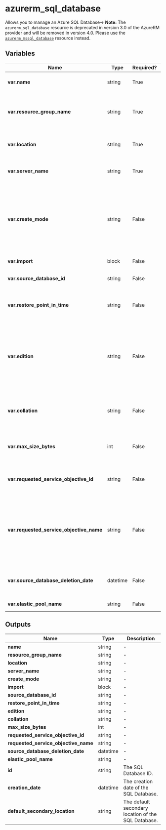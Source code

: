 # azurerm_sql_database

Allows you to manage an Azure SQL Database-> **Note:** The `azurerm_sql_database` resource is deprecated in version 3.0 of the AzureRM provider and will be removed in version 4.0. Please use the [`azurerm_mssql_database`](https://registry.terraform.io/providers/hashicorp/azurerm/latest/docs/resources/mssql_database) resource instead.

## Variables

| Name | Type | Required? | Default  | possible values | Description |
| ---- | ---- | --------- | -------- | ----------- | ----------- |
| **var.name** | string | True | -  |  -  | The name of the database. Changing this forces a new resource to be created. | 
| **var.resource_group_name** | string | True | -  |  -  | The name of the resource group in which to create the database. This must be the same as Database Server resource group currently. Changing this forces a new resource to be created. | 
| **var.location** | string | True | -  |  -  | Specifies the supported Azure location where the resource exists. Changing this forces a new resource to be created. | 
| **var.server_name** | string | True | -  |  -  | The name of the SQL Server on which to create the database. Changing this forces a new resource to be created. | 
| **var.create_mode** | string | False | `Default`  |  `Default`, `Copy`, `OnlineSecondary`, `NonReadableSecondary`, `PointInTimeRestore`, `Recovery`, `Restore`, `RestoreLongTermRetentionBackup`  | Specifies how to create the database. Valid values are: `Default`, `Copy`, `OnlineSecondary`, `NonReadableSecondary`, `PointInTimeRestore`, `Recovery`, `Restore` or `RestoreLongTermRetentionBackup`. Must be `Default` to create a new database. Defaults to `Default`. Please see [Azure SQL Database REST API](https://docs.microsoft.com/rest/api/sql/databases/createorupdate#createmode) | 
| **var.import** | block | False | -  |  -  | A `import` block. `create_mode` must be set to `Default`. | 
| **var.source_database_id** | string | False | -  |  -  | The URI of the source database if `create_mode` value is not `Default`. | 
| **var.restore_point_in_time** | string | False | -  |  -  | The point in time for the restore. Only applies if `create_mode` is `PointInTimeRestore`, it should be provided in [RFC3339](https://www.rfc-editor.org/rfc/rfc3339) format, e.g. `2013-11-08T22:00:40Z`. | 
| **var.edition** | string | False | -  |  `Basic`, `Standard`, `Premium`, `DataWarehouse`, `Business`, `BusinessCritical`, `Free`, `GeneralPurpose`, `Hyperscale`, `PremiumRS`, `Stretch`, `System`, `System2`, `Web`  | The edition of the database to be created. Applies only if `create_mode` is `Default`. Valid values are: `Basic`, `Standard`, `Premium`, `DataWarehouse`, `Business`, `BusinessCritical`, `Free`, `GeneralPurpose`, `Hyperscale`, `Premium`, `PremiumRS`, `Standard`, `Stretch`, `System`, `System2`, or `Web`. Please see [Azure SQL database models](https://docs.microsoft.com/azure/azure-sql/database/purchasing-models?view=azuresql). | 
| **var.collation** | string | False | `SQL_LATIN1_GENERAL_CP1_CI_AS`  |  -  | The name of the collation. Applies only if `create_mode` is `Default`. Azure default is `SQL_LATIN1_GENERAL_CP1_CI_AS`. Changing this forces a new resource to be created. | 
| **var.max_size_bytes** | int | False | -  |  -  | The maximum size that the database can grow to. Applies only if `create_mode` is `Default`. Please see [Azure SQL database models](https://docs.microsoft.com/azure/azure-sql/database/purchasing-models?view=azuresql). | 
| **var.requested_service_objective_id** | string | False | -  |  -  | A GUID/UUID corresponding to a configured Service Level Objective for the Azure SQL database which can be used to configure a performance level. . | 
| **var.requested_service_objective_name** | string | False | -  |  `S0`, `S1`, `S2`, `S3`, `P1`, `P2`, `P4`, `P6`, `P11`, `ElasticPool`  | The service objective name for the database. Valid values depend on edition and location and may include `S0`, `S1`, `S2`, `S3`, `P1`, `P2`, `P4`, `P6`, `P11` and `ElasticPool`. You can list the available names with the CLI: `shell az sql db list-editions -l westus -o table`. For further information please see [Azure CLI - az sql db](https://docs.microsoft.com/cli/azure/sql/db?view=azure-cli-latest#az-sql-db-list-editions). | 
| **var.source_database_deletion_date** | datetime | False | -  |  -  | The deletion date time of the source database. Only applies to deleted databases where `create_mode` is `PointInTimeRestore`. | 
| **var.elastic_pool_name** | string | False | -  |  -  | The name of the elastic database pool. | 



## Outputs

| Name | Type | Description |
| ---- | ---- | --------- | 
| **name** | string  | - | 
| **resource_group_name** | string  | - | 
| **location** | string  | - | 
| **server_name** | string  | - | 
| **create_mode** | string  | - | 
| **import** | block  | - | 
| **source_database_id** | string  | - | 
| **restore_point_in_time** | string  | - | 
| **edition** | string  | - | 
| **collation** | string  | - | 
| **max_size_bytes** | int  | - | 
| **requested_service_objective_id** | string  | - | 
| **requested_service_objective_name** | string  | - | 
| **source_database_deletion_date** | datetime  | - | 
| **elastic_pool_name** | string  | - | 
| **id** | string  | The SQL Database ID. | 
| **creation_date** | datetime  | The creation date of the SQL Database. | 
| **default_secondary_location** | string  | The default secondary location of the SQL Database. | 
